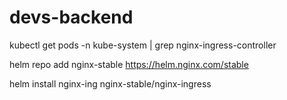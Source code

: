 # devs-backend

kubectl get pods -n kube-system | grep nginx-ingress-controller

helm repo add nginx-stable https://helm.nginx.com/stable

helm install nginx-ing nginx-stable/nginx-ingress


